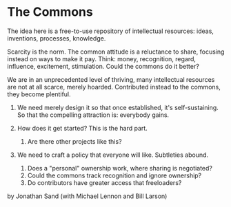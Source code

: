 # The Commons

The idea here is a free-to-use repository of intellectual resources: ideas, inventions, processes, knowledge.

Scarcity is the norm. The common attitude is a reluctance to share, focusing instead on ways to make it pay. Think: money, recognition, regard, influence, excitement, stimulation. Could the commons do it better?

We are in an unprecedented level of thriving, many intellectual resources are not at all scarce, merely hoarded. Contributed instead to the commons, they become plentiful.

1. We need merely design it so that once established, it's self-sustaining. So that the compelling attraction is: everybody gains.

2. How does it get started? This is the hard part.
	1. Are there other projects like this?

3. We need to craft a policy that everyone will like. Subtleties abound.
	1. Does a "personal" ownership work, where sharing is negotiated?
	2. Could the commons track recognition and ignore ownership?
	3. Do contributors have greater access that freeloaders?

by Jonathan Sand (with Michael Lennon and Bill Larson)